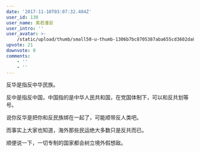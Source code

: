 ```yaml
---
date: '2017-11-10T03:07:32.404Z'
user_id: 130
user_name: 美若潘安
user_intro: ''
user_avatar: >-
    /static/upload/thumb/small50-u-thumb-1306b7bc8705387aba655cd3602da88138b9bc6d253.png
upvote: 21
downvote: 0
comments:
    - ''
    - ''
---
```


反华是指反中华民族。

反中是指反中国，中国指的是中华人民共和国，在党国体制下，可以和反共划等号。

说你反华是把你和反民族绑在一起了，可能顺带反人类吧。

而事实上大家也知道，海外那些民运绝大多数只是反共而已。

顺便说一下，一切专制的国家都会树立境外假想敌。
